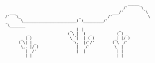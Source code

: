 ### 

```
                                                       _____
                                                     /'     `\
  __                                            ___/'         `\
/'  `\_                          _            /'                \
       \________________________( )_________/'                   `\_______
                             _  | |                _
          _                 ( \ |  )  _           ( ) _
       _ ( )                 \ `|  | ( )         _| |/ )
      ( \| | _                `\,  |/'/'        ( \  /'
       \,. |/ )                 |   /'           \  |
         |  /'                  |  |              | |
         | |                                      | |                                                                                                                    
```

<!--
**amarjandu/amarjandu** is a ✨ _special_ ✨ repository because its `README.md` (this file) appears on your GitHub profile.

Here are some ideas to get you started:

- 🔭 I’m currently working on ... 
- 🌱 I’m currently learning ...
- 👯 I’m looking to collaborate on ...
- 🤔 I’m looking for help with ...
- 💬 Ask me about ...
- 📫 How to reach me: ...
- 😄 Pronouns: ...
- ⚡ Fun fact: ...
-->
